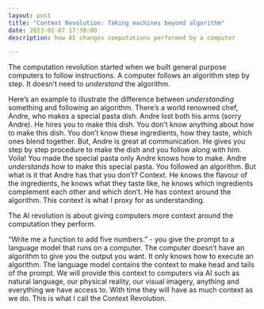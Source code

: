 ```yaml
---
layout: post
title: "Context Revolution: Taking machines beyond algorithm"
date: 2023-02-07 17:39:00
description: how AI changes computations performed by a computer

---
```


The computation revolution started when we built general purpose computers to follow instructions. A computer follows an algorithm step by step. It doesn’t need to <i>understand</i> the algorithm. 

Here’s an example to illustrate the difference between <i>understanding</i> something and following an algorithm. There’s a world renowned chef, Andre, who makes a special pasta dish. Andre lost both his arms (sorry Andre). He hires you to make this dish. You don’t know anything about how to make this dish. You don’t know these ingredients, how they taste, which ones blend together. But, Andre is great at communication. He gives you step by step procedure to make the dish and you follow along with him. Voila! You made the special pasta only Andre knows how to make. Andre <i>understands</i> how to make this special pasta. You followed an algorithm. But what is it that Andre has that you don’t? Context. He knows the flavour of the ingredients, he knows what they taste like, he knows which ingredients complement each other and which don’t. He has context around the algorithm. This context is what I proxy for as understanding. 

The AI revolution is about giving computers more context around the computation they perform. 

“Write me a function to add five numbers.” - you give the prompt to a language model that runs on a computer. The computer doesn’t have an algorithm to give you the output you want. It only knows how to execute an algorithm. The language model contains the context to make head and tails of the prompt. We will provide this context to computers via AI such as natural language, our physical reality, our visual imagery, anything and everything we have access to. With time they will have as much context as we do. This is what I call the Context Revolution.

